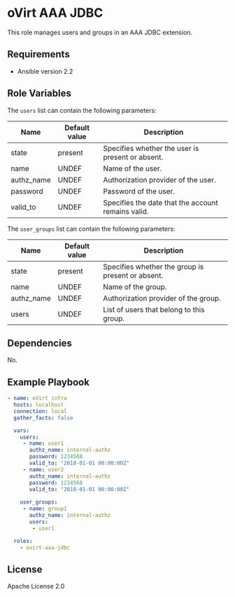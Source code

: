 oVirt AAA JDBC
==============

This role manages users and groups in an AAA JDBC extension.

Requirements
------------

 * Ansible version 2.2

Role Variables
--------------

The `users` list can contain the following parameters:

| Name          | Default value  | Description                           |
|---------------|----------------|---------------------------------------|
| state         | present        | Specifies whether the user is present or absent. |
| name          | UNDEF          | Name of the user.                      |
| authz_name    | UNDEF          | Authorization provider of the user.    |
| password      | UNDEF          | Password of the user.                  |
| valid_to      | UNDEF          | Specifies the date that the account remains valid. |

The `user_groups` list can contain the following parameters:

| Name          | Default value  | Description                           |
|---------------|----------------|---------------------------------------|
| state         | present        | Specifies whether the group is present or absent. |
| name          | UNDEF          | Name of the group.                     |
| authz_name    | UNDEF          | Authorization provider of the group.   |
| users         | UNDEF          | List of users that belong to this group. |

Dependencies
------------

No.

Example Playbook
----------------

```yaml
- name: oVirt infra
  hosts: localhost
  connection: local
  gather_facts: false

  vars:
    users:
     - name: user1
       authz_name: internal-authz
       password: 1234568
       valid_to: "2018-01-01 00:00:00Z"
     - name: user2
       authz_name: internal-authz
       password: 1234568
       valid_to: "2018-01-01 00:00:00Z"
    
    user_groups:
     - name: group1
       authz_name: internal-authz
       users:
        - user1

  roles:
    - ovirt-aaa-jdbc
```

License
-------

Apache License 2.0
